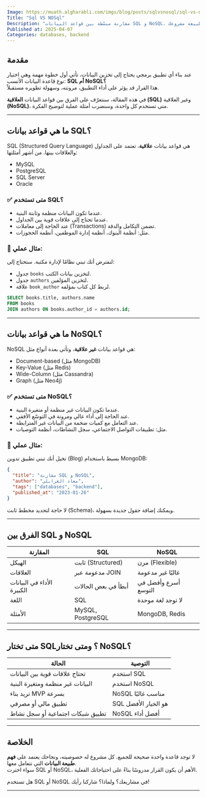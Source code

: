 ```yaml
---
Image: https://muath.algharabli.com/imgs/blog/posts/sqlvsnosql/sql-vs-nosql.png
Title: "Sql VS NOSql"
Description: "مقارنة مبسّطة بين قواعد البيانات SQL و NoSQL، نشرح فيها الفروقات الجوهرية بين النوعين، ومتى تختار كل واحدة منهما حسب طبيعة مشروعك."
Published at: 2025-04-07
Categories: databases, backend
---
```


## مقدمة

عند بناء أي تطبيق برمجي يحتاج إلى تخزين البيانات، تأتي أول خطوة مهمة وهي اختيار نوع قاعدة البيانات الأنسب: **SQL أم NoSQL؟**  
هذا القرار قد يؤثر على أداء التطبيق، مرونته، وسهولة تطويره مستقبلاً.

في هذه المقالة، سنتعرّف على الفرق بين قواعد البيانات **العلاقية (SQL)** وغير العلاقية **(NoSQL)**، متى تستخدم كل واحدة، وسنضرب أمثلة عملية لتوضيح الفكرة.

---

## ما هي قواعد بيانات SQL؟

SQL (Structured Query Language) هي قواعد بيانات **علاقية**، تعتمد على الجداول والعلاقات بينها. من أشهر أمثلتها:

- MySQL
- PostgreSQL
- SQL Server
- Oracle

### ✅ متى تستخدم SQL؟
- عندما تكون البيانات منظمة وثابتة البنية.
- عندما تحتاج إلى علاقات قوية بين الجداول.
- عند الحاجة إلى معاملات (Transactions) تضمن التكامل والدقة.
- مثل: أنظمة البنوك، أنظمة إدارة الموظفين، أنظمة الحجوزات.

### 🧪 مثال عملي:
لنفترض أنك تبني نظامًا لإدارة مكتبة. ستحتاج إلى:
- جدول `books` لتخزين بيانات الكتب.
- جدول `authors` لتخزين المؤلفين.
- علاقة `book_author` لربط كل كتاب بمؤلفه.

```sql
SELECT books.title, authors.name
FROM books
JOIN authors ON books.author_id = authors.id;
```

---

## ما هي قواعد بيانات NoSQL؟

NoSQL هي قواعد بيانات **غير علاقية**، وتأتي بعدة أنواع مثل:

- Document-based (مثل MongoDB)
- Key-Value (مثل Redis)
- Wide-Column (مثل Cassandra)
- Graph (مثل Neo4j)

### ✅ متى تستخدم NoSQL؟
- عندما تكون البيانات غير منظمة أو متغيرة البنية.
- عند الحاجة إلى أداء عالي ومرونة في التوسّع الأفقي.
- عند التعامل مع كميات ضخمة من البيانات غير المترابطة.
- مثل: تطبيقات التواصل الاجتماعي، سجل النشاطات، أنظمة التوصيات.

### 🧪 مثال عملي:
تخيل أنك تبني تطبيق تدوين (Blog) بسيط باستخدام MongoDB:

```json
{
  "title": "مقارنة SQL و NoSQL",
  "author": "معاذ الغرابلي",
  "tags": ["databases", "backend"],
  "published_at": "2023-01-26"
}
```

لا حاجة لتحديد مخطط ثابت (Schema)، ويمكنك إضافة حقول جديدة بسهولة.

---

## الفرق بين SQL و NoSQL

| المقارنة | SQL | NoSQL |
|----------|-----|--------|
| الهيكل | ثابت (Structured) | مرن (Flexible) |
| العلاقات | مدعومة عبر JOIN | غالبًا غير مدعومة |
| الأداء في البيانات الكبيرة | أبطأ في بعض الحالات | أسرع وأفضل في التوسع |
| اللغة | SQL | لا توجد لغة موحدة |
| الأمثلة | MySQL, PostgreSQL | MongoDB, Redis |

---

## متى تختار SQL؟ ومتى تختار NoSQL؟

| الحالة | التوصية |
|--------|----------|
| تحتاج علاقات قوية بين البيانات | استخدم SQL |
| البيانات غير منظمة ومتغيرة البنية | استخدم NoSQL |
| تريد بناء MVP بسرعة | NoSQL مناسب غالبًا |
| تطبيق مالي أو مصرفي | SQL هو الخيار الأفضل |
| تطبيق شبكات اجتماعية أو سجل نشاط | NoSQL أفضل أداء |

---

## الخلاصة

لا توجد قاعدة واحدة صحيحة للجميع. كل مشروع له خصوصيته، ونجاحك يعتمد على **فهم طبيعة البيانات** التي تتعامل معها.  
سواء اخترت SQL أو NoSQL، الأهم أن يكون القرار مدروسًا بناءً على احتياجاتك الفعلية.

هل تستخدم SQL أو NoSQL في مشاريعك؟ ولماذا؟ شاركنا رأيك!

---
